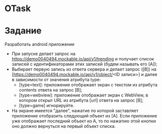 # OTask

# Задание
Разработать android приложение 
- При запуске делает запрос на https://demo0040494.mockable.io/api/v1/trending и получает список записей с идентификаторами этих записей (будем называть его [А]);
- Выбирает первую запись из ответа сервера и делает запрос ([B]) на [https://demo0040494.mockable.io/api/v1/object/<ID записи>] и далее в зависимости от значения атрибута type:
    - [type=text]: приложение отображает экран с текстом из атрибута contents ответа на запрос [B];
    - [type=webview]: приложение отображает экран с WebView, в котором открыт URL из атрибута [url] ответа на запрос [B];
    - [type=game] игнорируйте.
- На экране имеется "далее", нажатие по которой заставляет приложение отобразить следующий объект из [А]. Если приложение уже отображает последний объект из A, то по нажатию этой кнопки оно должно вернуться на первый объект списка.
